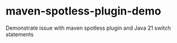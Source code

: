 # maven-spotless-plugin-demo
Demonstrate issue with maven spotless plugin and Java 21 switch statements
